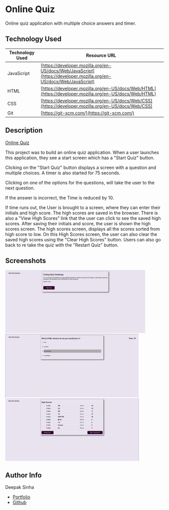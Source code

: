 # Online Quiz
Online quiz application with multiple choice answers and timer.


## Technology Used 

| Technology Used         | Resource URL           | 
| ------------- |-------------| 
| JavaScript    | [https://developer.mozilla.org/en-US/docs/Web/JavaScript](https://developer.mozilla.org/en-US/docs/Web/JavaScript) | 
| HTML    | [https://developer.mozilla.org/en-US/docs/Web/HTML](https://developer.mozilla.org/en-US/docs/Web/HTML) | 
| CSS     | [https://developer.mozilla.org/en-US/docs/Web/CSS](https://developer.mozilla.org/en-US/docs/Web/CSS)      |   
| Git | [https://git-scm.com/](https://git-scm.com/)     |    



## Description
[Online Quiz](https://dee-here.github.io/multiple-choice-quiz/)

This project was to build an online quiz application. 
When a user launches this application, they see a start screen which has a "Start Quiz" button. 

Clicking on the "Start Quiz" button displays a screen with a question and multiple choices.
A timer is also started for 75 seconds.

Clicking on one of the options for the questions, will take the user to the next question.

If the answer is incorrect, the Time is reduced by 10.

If time runs out, the User is brought to a screen, where they can enter their initials and high score. 
The high scores are saved in the browser. There is also a "View High Scores" link that the user can click to see the saved high scores.
After saving their initials and score, the user is shown the high scores screen. The high scores screen, displays all the scores sorted from high score to low.
On this High Scores screen, the user can also clear the saved high scores using the "Clear High Scores" button. Users can also go back to re take the quiz with the "Restart Quiz" button.


## Screenshots
<img src="./assets/images/Start.png" height="200">
<img src="./assets/images/Questions.png" height="200">
<img src="./assets/images/high-score.png" height="200">


## Author Info
Deepak Sinha

* [Portfolio](https://dee-here.github.io/portfolio/)
* [Github](https://github.com/dee-here)
